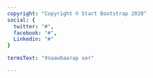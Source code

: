```yaml
---
copyright: "Copyright © Start Bootstrap 2020"
social: {
  twitter: "#",
  facebook: "#",
  Linkedin: "#"
}

termsText: "Улаанбаатар хот"

---
```

